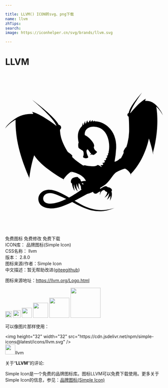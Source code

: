 ```yaml
---

title: LLVM() ICON转svg、png下载
name: llvm
zhTips: 
search: 
image: https://iconhelper.cn/svg/brands/llvm.svg

---
```


# LLVM  <small style="font-size: 60%;font-weight: 100"></small>

<div id="svg" class="svg-wrap">
<svg role="img" xmlns="http://www.w3.org/2000/svg" viewBox="0 0 24 24"><title>LLVM icon</title><path d="M20.83 2.976l-.085.095a16.246 16.246 0 00-1.19 1.487 5.773 5.773 0 00-.446.719 2.88 2.88 0 00-.249.597.497.497 0 00-.033.177v.004a.297.297 0 00-.21.29.3.3 0 00.187.284c.038.371.08 1.142.07 2.2l-.004.142a8.002 8.002 0 01-.434 2.327c-.016-.01-.03-.014-.04-.013-.03.003-.111.12-.19.251-.058.09-.119.195-.154.291a.37.37 0 00-.03.14.249.249 0 00.01.088c.01.037.022.058.022.058a6.837 6.837 0 01-.003.007.144.144 0 00-.028.067l-.012.029a6.837 6.837 0 01-.258.527l-.077.142a6.837 6.837 0 01-.07.115.157.157 0 00-.022-.014.16.16 0 00-.113.024c-.047.035-.151.194-.498.368-.118.059-.226.093-.32.114a14.102 14.102 0 00.248-2.07 5.072 5.072 0 00-.064-1.057c.003-.01.003-.017.003-.017l-.005.01a4.345 4.345 0 00-.104-.458 3.554 3.554 0 00-.724-1.385c-.631-.754-1.496-1.14-2.256-1.165l-.125-.002c0-.008 0-.015.002-.022.021-.098.024-.127-.087-.032a.872.872 0 00-.057.054c-.053.001-.101.004-.146.007a.716.716 0 01-.003-.108c.004-.076.024-.127-.087-.032a.553.553 0 00-.142.167c-.05.008-.08.015-.08.015l.045-.002-.047.008c-.016-.042-.053-.105-.048-.16.01-.118.043-.14-.037-.065-.098.09-.202.226-.22.299l-.096.03c-.018-.018-.074-.07-.086-.178-.013-.11-.012-.166-.08-.051a1.14 1.14 0 00-.13.349c-.032.015-.063.03-.093.046a.27.27 0 01-.057-.173c-.005-.144.04-.261-.067-.068a1.634 1.634 0 00-.146.406c-.036.025-.071.051-.105.079a2.7 2.7 0 01-.008-.17c-.002-.142.021-.295-.067-.025-.026.079-.053.192-.07.321-.404.385-.65.917-.644 1.572v.007c-.001.117.005.228.014.33.02.238.057.438.107.605-.095.13-.103.689-.01.818.073.104.496.35.586.399a.367.367 0 01.094.093c.115.188.115.567.027.762-.107.238.107.285.285.32.178.036.415-.023.463-.118.047-.095-.154-.309-.237-.748-.084-.439.13-.474.13-.474s.095.024.237.249c.11.175.227.313.336.413a.727.727 0 01-.201.172c.12.005.24-.051.304-.087a.77.77 0 00.071.045 1.015 1.015 0 01-.05.05.506.506 0 00.108-.022.295.295 0 00.084.022c.155.012.57-.368.57-.439 0-.018-.015-.04-.038-.063-.042-.045-.12-.1-.207-.177a1.03 1.03 0 01-.11-.116.723.723 0 01-.141-.374v-.01l-.003-.031s.007-.007.016-.02v.004l.004-.01c.052-.08.15-.379-.47-1.078a3.045 3.045 0 00-.924-.706c-.042-.472.15-.913.626-1.13l-.005.005.008-.006c.227-.102.517-.155.877-.136.69.036 1.22.359 1.59.845.514.712.738 1.78.575 2.856-.068.065-.055.075-.013.077a4.616 4.616 0 01-.055.273l-.027.015c-.123.074-.071.073 0 .092l-.006.02c-.02.065-.043.13-.066.193a.956.956 0 00-.087.03c-.135.053-.08.06-.012.091l.044.022c-.032.08-.066.16-.101.237a.746.746 0 00-.08.017c-.142.036-.088.05-.024.09a.52.52 0 01.04.027 6.784 6.784 0 01-.107.214.76.76 0 00-.153.025c-.14.036-.087.05-.023.09.034.02.06.041.081.059a8.022 8.022 0 01-.095.165l-.023.036a.59.59 0 00-.206.024c-.142.036-.088.05-.024.09a.67.67 0 01.104.079 8.61 8.61 0 01-.126.18.514.514 0 00-.23-.005c-.144.02-.092.04-.033.086.068.053.101.099.118.118l-.062.084c-.044-.058-.149-.124-.246-.193a.85.85 0 00-.29-.13c-.048 0-.199.268-1.017.197-.819-.071-.87-.15-.942-.15-.07 0-.223.057-.228.059l-.034-.02a11.031 11.031 0 01-.972-.674c-.464-.37-.72-.647-.72-.647s.137-.125-.047-.284a3.32 3.32 0 00-.338-.277 2.157 2.157 0 00-.242-.166 3.57 3.57 0 01-.088-.127 11.486 11.486 0 01-.363-.628 10.456 10.456 0 01-.25-.527c-.16-.36-.27-.682-.346-.964a5.621 5.621 0 01-.148-.923 2.257 2.257 0 01.004-.242.411.411 0 00.158-.323.411.411 0 00-.358-.407c-.204-.427-.982-1.477-3.882-3.68l-.127-.098.005.004-.036-.027c2.954 2.53 3.53 3.519 3.682 3.932a.411.411 0 00-.027.033 18.692 18.692 0 00-.018-.013c.018 0 .025-.005.025-.005s-.672-.546-1.787-1.23c-1.119-.687-1.749-.849-1.88-.877l-.027-.006s.206.19.174.285c-.01.032-.168.022-.421.028a3.948 3.948 0 00-.725.07 4.1 4.1 0 00-1.567.63C.237 7.783-.001 8.4-.001 8.4s.55-.768 1.58-1.305c-.014.337-.047 1.969.445 4.12.531 2.32 1.531 4.487 1.614 4.665.004.178.016.272.016.272s.148-1.79.756-3.647c.175.283.758 1.117 2.076 2.096 1.628 1.21 2.37 1.536 2.4 1.548.001.157.005.24.005.24s.005-.1.018-.263c.044-.065.298-.43.552-.67a3.58 3.58 0 01.54-.435c.032.11.063.204.093.276-.02-.097-.036-.19-.052-.282.107.01.538.066 1.206.393.343.168.609.395.798.595a.167.167 0 00-.014.006s.123.112.269.403a2.416 2.416 0 00-.73.084 2.913 2.913 0 00-.098-.189.484.484 0 00-.039-.135c-.027-.061-.095-.1-.164-.14a.397.397 0 00-.104-.073.225.225 0 01-.055-.073c-.084-.184-.798.012-.942.18-.175.204-.209.464-.14.608.021.045.07.082.138.11.002.221.137.75.404 1.134a4.964 4.964 0 01-.108-.667c-.009-.16 0-.274.015-.35.047.328.174.684.577 1.125-.248-.54-.22-.862-.195-1.144l.009-.044.006-.001c.036.263.142.534.482.964a.412.412 0 01-.014-.028l.014.021a1.626 1.626 0 01-.167-1.03l.008-.003c.046.03.091.07.134.126.128.172.188.349.212.47a.528.528 0 00.067.384c-.245.179-.485.346-.72.501-.23.149-.49.313-.757.47-.14.08-.279.158-.414.23l-.135-.077h.002l-.008-.004c-.97-.559-1.69-.932-2.518-1.082-.931-.167-1.787.283-1.983 1.082a1.284 1.284 0 00.552 1.38l.012.008c.013.01.026.017.04.026l.06.036h.002c.192.11.424.191.691.237l.028.005h.006a3.5 3.5 0 00.412.044c.975.047 2.156-.408 3.323-.982.1.054.202.108.306.166 2.547 1.403 4.098 1.585 6.154.728-.502.151-1.208.356-2.094.344a.05.05 0 00-.02-.006l.001.006a5.461 5.461 0 01-.648-.05v-.001l-.03-.003v-.003a.267.267 0 00-.001.002 6.25 6.25 0 01-1.556-.436 7.793 7.793 0 01-.745-.362 57.07 57.07 0 01-1.006-.569c.348-.178.692-.363 1.026-.545.355-.189.672-.362.918-.5l.009-.004.007-.001s.083-.018.16-.042c.17-.052.41-.149.695-.283.028.117.095.215.195.253.235.091.407.027.522-.102l.018-.01.047-.037c.05-.03.107-.067.156-.09a1.14 1.14 0 01.053-.022c.04-.01.078-.023.116-.037l.033-.01c-.145.297-.091.581-.091.581.043-.371.22-.608.392-.715.064-.027.13-.05.2-.067.064 0 .116.023.144.07.07.12.217.194.364.226.024.15-.045.404-.4.866l.09-.062.004-.003.072-.053c.143-.108.252-.21.334-.305a.97.97 0 00.191-.305c.012.2-.043.507-.311 1.036 0 0 .317-.276.514-.63.006.191-.01.443-.063.785.345-.673.325-1.085.239-1.326l-.01-.036a.433.433 0 00-.01-.065l.042-.057c.118-.166-.048-.344-.154-.415-.06-.04-.2-.154-.454-.157-.225-.27-.51-.15-.958.145a1.297 1.297 0 01-.166.093.725.725 0 00-.055-.117c.16-.096.326-.199.494-.308.317-.207.553-.416.728-.615.51-.517.69-1.02 1.21-1.446l-.013.001.06-.032c.854-.458 1.307-.547 1.339-.553l-.003.128.018-.125a1.795 1.795 0 01.481.344 2.12 2.12 0 01.362.487l.044.301s0-.117-.01-.33c.153-.152 1.02-1.044 1.724-2.467.694-1.404.944-2.523 1.017-2.924a18.19 18.19 0 01.665 2.466s-.002-.133-.031-.374c.097-.336.516-1.872.627-3.756.1-1.681-.065-2.78-.14-3.174.648.537.995 1.307.995 1.307s-.04-.163-.188-.437l.02.027s-.236-.455-.644-.905a6.45 6.45 0 00-.157-.172c-.432-.459-.854-.617-1.17-.672-.1-.02-.203-.03-.308-.03h-.019c-.125-.003-.201.002-.207-.026-.02-.095.11-.285.11-.285s-.177.046-.554.33c-.23.167-.52.41-.853.76a13.69 13.69 0 00-.89.995l-.075.095a.203.203 0 00-.023-.017c.076-.331.362-1.118 1.788-3.112zM11.92 14.09a.351.351 0 01.012.006l-.012-.006zm-.263 2.606c.088.044.19.106.303.194h-.005a.484.484 0 00-.155.07.956.956 0 01-.126-.224l-.017-.04zm-4.855 1.57c.132 0 .276.014.432.048l.02.005.017.004c.11.027.223.062.337.102l.057.021c.191.074.395.156.611.248.32.139.619.277.838.375l.183.088c-.221.106-.424.196-.577.261-1.014.416-1.83.536-2.338.391-.945-.269-.76-1.536.42-1.542z"/></svg>
</div>
<detail full-name='llvm'></detail>

<div class="detail-page">
<p>
<span><span class="badge-success badge">免费图标</span> <span class="badge-success badge">免费修改</span>  <span class="badge-success badge">免费下载</span> </span>
<br/>
<span>
ICON库：
<span class="badge-secondary badge">品牌图标(Simple Icon)</span> 
</span>
<br/>
<span>
CSS名称：
<span class="badge-secondary badge">llvm</span> 
</span>

<br/>
<span>
版本：
<span class="badge-secondary badge">2.8.0</span> 
</span>
<br/>
<span>图标来源/作者：<span class="badge-light badge">Simple Icon</span></span> 
<br/>
<span class="zh-detail">中文描述：暂无<span class="help-link"><span>帮助改进</span>(<a href="https://gitee.com/liuwave/icon-helper/edit/master/json/brands/llvm.json" target="_blank" rel="noopener noreferrer">gitee</a><a href="https://github.com/liuwave/icon-helper/edit/master/json/brands/llvm.json" target="_blank" rel="noopener noreferrer">github</a></span>)</span><br/>
</p>
</div><div class="description description alert alert-light"><p>图标来源地址：<a href="https://llvm.org/Logo.html" target="_blank" rel="noopener noreferrer">https://llvm.org/Logo.html</a></p></div>
<div class="alert alert-dark">
<img height="21" width="21" src="https://cdn.jsdelivr.net/npm/simple-icons@latest/icons/llvm.svg" />
<img height="24" width="24" src="https://cdn.jsdelivr.net/npm/simple-icons@latest/icons/llvm.svg" />
<img height="32" width="32" src="https://cdn.jsdelivr.net/npm/simple-icons@latest/icons/llvm.svg" />
<img height="48" width="48" src="https://cdn.jsdelivr.net/npm/simple-icons@latest/icons/llvm.svg" />
<img height="64" width="64" src="https://cdn.jsdelivr.net/npm/simple-icons@latest/icons/llvm.svg" />
<img height="96" width="96" src="https://cdn.jsdelivr.net/npm/simple-icons@latest/icons/llvm.svg" />

</div>
<div>
  <p>可以像图片那样使用：    
  </p>
  <div class="alert alert-primary" style="font-size: 14px">
    &lt;img height="32" width="32" src="https://cdn.jsdelivr.net/npm/simple-icons@latest/icons/llvm.svg" /&gt;
    <copy-btn content='<img height="32" width="32" src="https://cdn.jsdelivr.net/npm/simple-icons@latest/icons/llvm.svg" />'></copy-btn>
  </div>
  <div class="alert alert-secondary">
    <img height="32" width="32" src="https://cdn.jsdelivr.net/npm/simple-icons@latest/icons/llvm.svg" />llvm
    <copy-btn content="llvm" btn-title="复制图标名称"></copy-btn>
  </div>
</div>
<div class="icon-detail__container">
<p>关于“<b>LLVM</b>”的评论:</p>
</div>
<Vssue title="关于“LLVM”的评论" />
<div><p>Simple Icon是一个免费的品牌图标库。图标LLVM可以免费下载使用。更多关于  Simple Icon的信息，参见：<a target="_blank" href="https://iconhelper.cn/brands.html">品牌图标(Simple Icon)</a>
</p></div>
